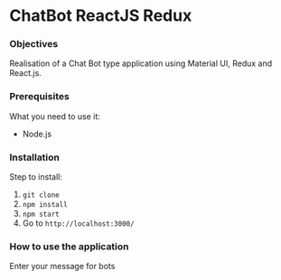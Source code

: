 # ChatBot ReactJS Redux

### Objectives

Realisation of a Chat Bot type application using Material UI, Redux and React.js.

### Prerequisites

What you need to use it:
  * Node.js

### Installation

Step to install:
  1. ``` git clone ```
  2. ``` npm install ```
  3. ``` npm start ```
  4. Go to ``` http://localhost:3000/ ```

### How to use the application

Enter your message for bots